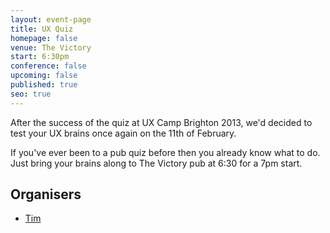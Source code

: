 ```yaml
---
layout: event-page
title: UX Quiz
homepage: false
venue: The Victory
start: 6:30pm
conference: false
upcoming: false
published: true
seo: true
---
```


After the success of the quiz at UX Camp Brighton 2013, we'd decided to test your UX brains once again on the 11th of February. 

If you've ever been to a pub quiz before then you already know what to do. Just bring your brains along to The Victory pub at 6:30 for a 7pm start.

## Organisers

- <a href="https://uxbri.org/about/#tim">Tim</a>
